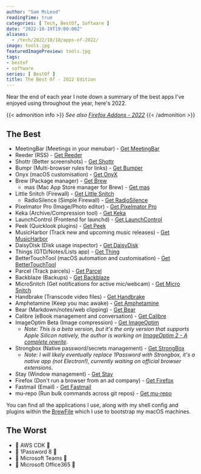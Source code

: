 ```yaml
---
author: "Sam McLeod"
readingTime: true
categories: [ Tech, BestOf, Software ]
date: "2022-10-19T19:00:00Z"
aliases:
  - /tech/2022/10/18/apps-of-2022/
image: tools.jpg
featuredImagePreview: tools.jpg
tags:
- bestof
- software
series: [ BestOf ]
title: The Best Of - 2022 Edition
---
```


Near the end of each year I note down a summary of the best apps I've enjoyed using throughout the year, here's 2022.

{{< admonition info >}}
*See also [Firefox Addons - 2022](https://smcleod.net/software/2022/05/16/firefox-addons-2022/)*
{{< /admonition >}}

## The Best

- MeetingBar (Meetings in your menubar) - [Get MeetingBar](https://github.com/leits/MeetingBar)
- Reeder (RSS) - [Get Reeder](https://www.reederapp.com/)
- Shottr (Better screenshots) - [Get Shottr](https://shottr.cc/)
- Bumpr (Multi-browser rules for links)  - [Get Bumper](https://www.getbumpr.com/)
- Onyx (macOS customisation) - [Get OnyX](https://titanium-software.fr/en/onyx.html)
- Brew (Package manager) - [Get Brew](https://brew.sh/)
  - mas (Mac App Store manager for Brew) - [Get mas](https://github.com/mas-cli/mas)
- Little Snitch (Firewall) - [Get Little Snitch](https://obdev.at/products/littlesnitch)
  - RadioSilence (Simple Firewall) - [Get RadioSilence](https://radiosilenceapp.com/)
- Pixelmator Pro (Image/Photo editor) - [Get Pixelmator Pro](https://www.pixelmator.com/pro/)
- Keka (Archive/Compression tool) - [Get Keka](https://www.keka.io/)
- LaunchControl (Frontend for launchd) - [Get LaunchControl](https://www.soma-zone.com/LaunchControl/)
- Peek (Quicklook plugins) - [Get Peek](https://apps.apple.com/au/app/peek-a-quick-look-extension/id1554235898?mt=12)
- MusicHarbor (Track new and upcoming music releases) - [Get MusicHarbor](https://apps.apple.com/au/app/musicharbor-track-new-music/id1440405750)
- DaisyDisk (Disk usage inspector) - [Get DaisyDisk](https://daisydiskapp.com/)
- Things (GTD/Notes/Lists app) - [Get Thing](https://culturedcode.com/things/)
- BetterTouchTool (macOS automation and customisation) - [Get BetterTouchTool](https://folivora.ai/)
- Parcel (Track parcels) - [Get Parcel](https://apps.apple.com/au/app/parcel/id375589283)
- Backblaze (Backups) - [Get Backblaze](https://www.backblaze.com/)
- MicroSnitch (Get notifications for active mic/webcam) - [Get Micro Snitch](https://obdev.at/products/microsnitch/index.html)
- Handbrake (Transcode video files) - [Get Handbrake](https://handbrake.fr/)
- Amphetamine (Keep you mac awake) - [Get Amphetamine](https://apps.apple.com/us/app/amphetamine/id937984704?mt=12)
- Bear (Markdown/notes/web clipping) - [Get Bear](https://bear.app/)
- Calibre (eBook management and conversation) - [Get Calibre](https://calibre-ebook.com/)
- ImageOptim Beta (Image compression) - [Get ImageOptim](https://imageoptim.com/ImageOptim1.8.9a1.tar.bz2)
  - *Note: This is a beta version, but it's the only version that supports Apple Silicon natively, the author is working on [ImageOptim 2 - A complete rewrite](https://github.com/ImageOptim/ImageOptim/issues/354)*.
- Strongbox (Native password/secrets management) - [Get StrongBox](https://strongboxsafe.com/)
  - *Note: I will likely eventually replace 1Password with Strongbox, it's a native app (not Electron!), currently waiting on official browser extensions*.
- Stay (Window management) - [Get Stay](https://cordlessdog.com/stay/)
- Firefox (Don't run a browser from an ad company) - [Get Firefox](https://www.mozilla.org/en-GB/firefox/new/)
- Fastmail (Email) - [Get Fastmail](https://www.fastmail.com)
- mu-repo (Run bulk commands across git repos) - [Get mu-repo](https://fabioz.github.io/mu-repo/)

You can find all the applications I use, along with my shell config and plugins within the [BrewFile](https://github.com/sammcj/zsh-bootstrap) which I use to bootstrap my macOS machines.

## The Worst

- 💩 AWS CDK 💩
- 💩 1Password 8 💩
- 💩 Microsoft Teams 💩
- 💩 Microsoft Office365 💩

